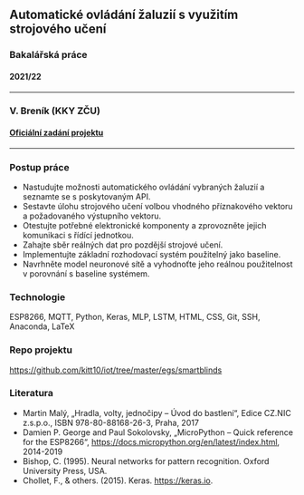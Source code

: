 ## Automatické ovládání žaluzií s využitím strojového učení
### Bakalářská práce
#### 2021/22
---
### V. Breník (KKY ZČU)
#### [Oficiální zadání projektu][1]
---

### Postup práce
- Nastudujte možnosti automatického ovládání vybraných žaluzií a seznamte se s poskytovaným API.
- Sestavte úlohu strojového učení volbou vhodného příznakového vektoru a požadovaného výstupního vektoru.
- Otestujte potřebné elektronické komponenty a zprovozněte jejich komunikaci s řídící jednotkou.
- Zahajte sběr reálných dat pro pozdější strojové učení.
- Implementujte základní rozhodovací systém použitelný jako baseline.
- Navrhněte model neuronové sítě a vyhodnoťte jeho reálnou použitelnost v porovnání s baseline systémem.

### Technologie
ESP8266, MQTT, Python, Keras, MLP, LSTM, HTML, CSS, Git, SSH, Anaconda, LaTeX

### Repo projektu
https://github.com/kitt10/iot/tree/master/egs/smartblinds

### Literatura
- Martin Malý, „Hradla, volty, jednočipy – Úvod do bastlení“, Edice CZ.NIC z.s.p.o., ISBN 978-80-88168-26-3, Praha, 2017
- Damien P. George and Paul Sokolovsky, „MicroPython – Quick reference for the ESP8266“, https://docs.micropython.org/en/latest/index.html, 2014-2019
- Bishop, C. (1995). Neural networks for pattern recognition. Oxford University Press, USA.
- Chollet, F., & others. (2015). Keras. https://keras.io.

[1]: http://www.kky.zcu.cz/en/student-works/513